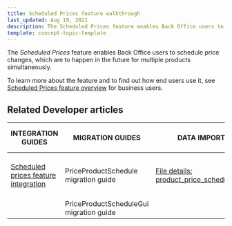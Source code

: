 ```yaml
---
title: Scheduled Prices feature walkthrough
last_updated: Aug 19, 2021
description: The Scheduled Prices feature enables Back Office users to schedule price changes, which are to happen in the future for multiple products simultaneously
template: concept-topic-template
---
```


The _Scheduled Prices_ feature enables Back Office users to schedule price changes, which are to happen in the future for multiple products simultaneously.


To learn more about the feature and to find out how end users use it, see [Scheduled Prices feature overview](/docs/scos/dev/features/{{page.version}}/scheduled-prices-feature-overview.html) for business users.


## Related Developer articles

|INTEGRATION GUIDES  | MIGRATION GUIDES | DATA IMPORT | TUTORIALS AND HOWTOS |
|---------|---------|---------|---------|
| [Scheduled prices feature integration](/docs/scos/dev/migration-and-integration/{{page.version}}/feature-integration-guides/scheduled-prices-feature-integration.html) | PriceProductSchedule migration guide  | [File details: product_price_schedule.csv](/docs/scos/dev/developer-guides/{{page.version}}/development-guide/data-import/data-import-categories/catalog-setup/pricing/file-details-product-price-schedule.csv.html) | [HowTo - Schedule cron job for Scheduled Prices](/docs/scos/dev/tutorials-and-howtos/{{page.version}}/howtos/feature-howtos/howto-schedule-cron-job-for-scheduled-prices.html)  |
|   | PriceProductScheduleGui migration guide  |   |   |
